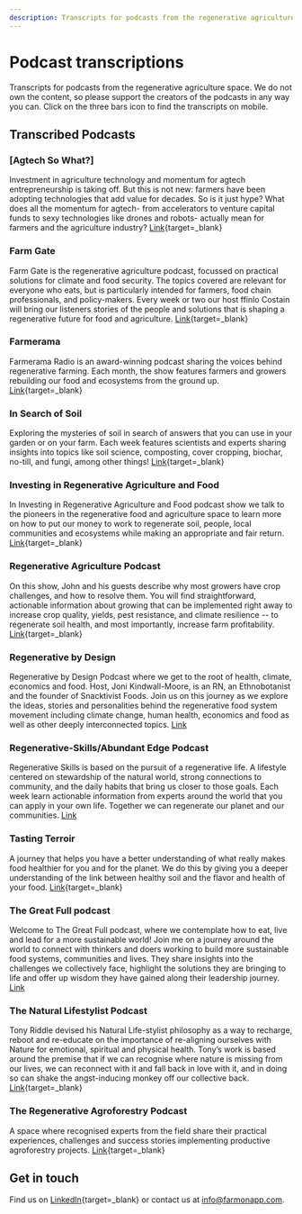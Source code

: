 ```yaml
--- 
description: Transcripts for podcasts from the regenerative agriculture space. Search and find episodes and timestamps.
---
```


# Podcast transcriptions
Transcripts for podcasts from the regenerative agriculture space. We do not own the content, so please support the creators of the podcasts in any way you can. Click on the three bars icon to find the transcripts on mobile.

## Transcribed Podcasts

### [Agtech So What?]
Investment in agriculture technology and momentum for agtech entrepreneurship is taking off. But this is not new: farmers have been adopting technologies that add value for decades. So is it just hype? What does all the momentum for agtech- from accelerators to venture capital funds to sexy technologies like drones and robots- actually mean for farmers and the agriculture industry?
[Link](https://www.agtechsowhat.com/){target=_blank}

### Farm Gate
Farm Gate is the regenerative agriculture podcast, focussed on practical solutions for climate and food security. The topics covered are relevant for everyone who eats, but is particularly intended for farmers, food chain professionals, and policy-makers. Every week or two our host ffinlo Costain will bring our listeners stories of the people and solutions that is shaping a regenerative future for food and agriculture.
[Link](https://www.faifarms.com/podcasts/){target=_blank}

### Farmerama 
Farmerama Radio is an award-winning podcast sharing the voices behind regenerative farming. Each month, the show features farmers and growers rebuilding our food and ecosystems from the ground up. 
[Link](https://farmerama.co){target=_blank}

### In Search of Soil
Exploring the mysteries of soil in search of answers that you can use in your garden or on your farm.
Each week features scientists and experts sharing insights into topics like soil science, composting, cover cropping, biochar, no-till, and fungi, among other things!
[Link](https://insearchofsoil.libsyn.com/){target=_blank}

### Investing in Regenerative Agriculture and Food
In Investing in Regenerative Agriculture and Food podcast show we talk to the pioneers in the regenerative food and agriculture space to learn more on how to put our money to work to regenerate soil, people, local communities and ecosystems while making an appropriate and fair return.
[Link](https://investinginregenerativeagriculture.com/){target=_blank}

### Regenerative Agriculture Podcast 
On this show, John and his guests describe why most growers have crop challenges, and how to resolve them. You will find straightforward, actionable information about growing that can be implemented right away to increase crop quality, yields, pest resistance, and climate resilience -- to regenerate soil health, and most importantly, increase farm profitability.
[Link](https://regenerativeagriculturepodcast.com){target=_blank}

### Regenerative by Design
Regenerative by Design Podcast where we get to the root of health, climate, economics and food.  Host, Joni Kindwall-Moore, is an RN, an Ethnobotanist and the founder of Snacktivist Foods. Join us on this journey as we explore the ideas, stories and personalities behind the regenerative food system movement including climate change, human health, economics and food as well as other deeply interconnected topics.
[Link](https://feeds.transistor.fm/regenerative-by-design)

### Regenerative-Skills/Abundant Edge Podcast
Regenerative Skills is based on the pursuit of a regenerative life. A lifestyle centered on stewardship of the natural world, strong connections to community, and the daily habits that bring us closer to those goals. Each week learn actionable information from experts around the world that you can apply in your own life. Together we can regenerate our planet and our communities.
[Link](https://podcasts.apple.com/us/podcast/regenerative-skills/id1199230234)

### Tasting Terroir
A journey that helps you have a better understanding of what really makes food healthier for you and for the planet. We do this by giving you a deeper understanding of the link between healthy soil and the flavor and health of your food.
[Link](https://podvine.com/podcast/tasting-terroir){target=_blank}

### The Great Full podcast
Welcome to The Great Full podcast, where we contemplate how to eat, live and lead for a more sustainable world!
Join me on a journey around the world to connect with thinkers and doers working to build more sustainable food systems, communities and lives. They share insights into the challenges we collectively face, highlight the solutions they are bringing to life and offer up wisdom they have gained along their leadership journey.
[Link](https://www.thegreatfull.com/podcast)

### The Natural Lifestylist Podcast
Tony Riddle devised his Natural Life-stylist philosophy as a way to recharge, reboot and re-educate on the importance of re-aligning ourselves with Nature for emotional, spiritual and physical health. Tony’s work is based around the premise that if we can recognise where nature is missing from our lives, we can reconnect with it and fall back in love with it, and in doing so can shake the angst-inducing monkey off our collective back.
[Link](https://podcasts.apple.com/gb/podcast/the-natural-lifestylist-podcast/id1480720354){target=_blank}

### The Regenerative Agroforestry Podcast
A space where recognised experts from the field share their practical experiences, challenges and success stories  implementing productive agroforestry projects.
[Link](https://www.regenerativeagroforestry.org/){target=_blank}

## Get in touch
Find us on [LinkedIn](https://www.linkedin.com/company/farm-on/){target=_blank} or contact us at [info@farmonapp.com](mailto:info@farmonapp.com).
